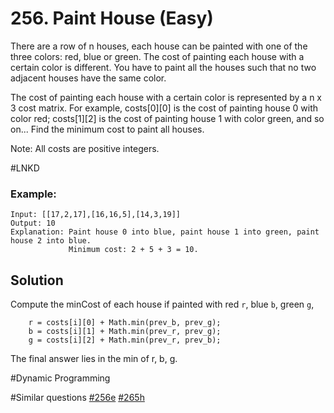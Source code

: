 # 256. Paint House (Easy)

There are a row of n houses, each house can be painted with one of the three colors: red, blue or green. The cost of painting each house with a certain color is different. You have to paint all the houses such that no two adjacent houses have the same color.

The cost of painting each house with a certain color is represented by a n x 3 cost matrix. For example, costs[0][0] is the cost of painting house 0 with color red; costs[1][2] is the cost of painting house 1 with color green, and so on... Find the minimum cost to paint all houses.

Note:
All costs are positive integers.

#LNKD

### Example:
```
Input: [[17,2,17],[16,16,5],[14,3,19]]
Output: 10
Explanation: Paint house 0 into blue, paint house 1 into green, paint house 2 into blue. 
             Minimum cost: 2 + 5 + 3 = 10.
```

## Solution
Compute the minCost of each house if painted with red `r`, blue `b`, green `g`,
```
    r = costs[i][0] + Math.min(prev_b, prev_g);
    b = costs[i][1] + Math.min(prev_r, prev_g);
    g = costs[i][2] + Math.min(prev_r, prev_b);
```
The final answer lies in the min of r, b, g.

#Dynamic Programming

#Similar questions [#256e](../p256e/README.md) [#265h](../p265h/README.md)